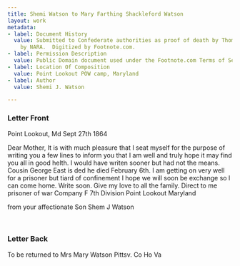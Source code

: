 ```yaml
---
title: Shemi Watson to Mary Farthing Shackleford Watson
layout: work
metadata:
- label: Document History
  value: Submitted to Confederate authorities as proof of death by Thomas C. East.  Microfilmed
    by NARA.  Digitized by Footnote.com.
- label: Permission Description
  value: Public Domain document used under the Footnote.com Terms of Service.
- label: Location Of Composition
  value: Point Lookout POW camp, Maryland
- label: Author
  value: Shemi J. Watson

---
```

<div class="pages">
<div id="page-1871">
<h3><a name="page-1871">Letter Front</a></h3>
<div class="page-content">
<p>Point Lookout, Md<span class='line-break'> </span> Sept 27th 1864<span class='line-break'> </span></p>
<p> Dear Mother,<span class='line-break'> </span> It is with much pleasure that<span class='line-break'> </span> I seat myself for the purpose of<span class='line-break'> </span> writing you a few lines to inform<span class='line-break'> </span> you that I am well and truly<span class='line-break'> </span> hope it may find you all in<span class='line-break'> </span> good helth.  I would have writen<span class='line-break'> </span> sooner but had not the means.<span class='line-break'> </span> Cousin George East is ded he died February<span class='line-break'> </span> 6th.  I am getting on very well<span class='line-break'> </span> for a prisoner but tiard of confinement<span class='line-break'> </span> I hope we will soon be exchange<span class='line-break'> </span> so I can come home.  Write soon.<span class='line-break'> </span> Give my love to all the<span class='line-break'> </span> family.  Direct to me prisoner<span class='line-break'> </span> of war Company F 7th<span class='line-break'> </span> Division      Point Lookout Maryland<span class='line-break'> </span></p>
<p>         from your affectionate<span class='line-break'> </span>          Son Shem J Watson</p>
</div>
</div>
<br />
<div id="page-1872">
<h3><a name="page-1872">Letter Back</a></h3>
<div class="page-content">
<p>To be returned to<span class='line-break'> </span> Mrs Mary Watson<span class='line-break'> </span> Pittsv. Co Ho Va</p>
</div>
</div>
<br />
</div>
